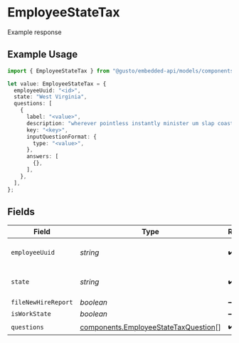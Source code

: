 # EmployeeStateTax

Example response

## Example Usage

```typescript
import { EmployeeStateTax } from "@gusto/embedded-api/models/components/employeestatetax.js";

let value: EmployeeStateTax = {
  employeeUuid: "<id>",
  state: "West Virginia",
  questions: [
    {
      label: "<value>",
      description: "wherever pointless instantly minister um slap coast whose",
      key: "<key>",
      inputQuestionFormat: {
        type: "<value>",
      },
      answers: [
        {},
      ],
    },
  ],
};
```

## Fields

| Field                                                                                        | Type                                                                                         | Required                                                                                     | Description                                                                                  |
| -------------------------------------------------------------------------------------------- | -------------------------------------------------------------------------------------------- | -------------------------------------------------------------------------------------------- | -------------------------------------------------------------------------------------------- |
| `employeeUuid`                                                                               | *string*                                                                                     | :heavy_check_mark:                                                                           | The employee's uuid                                                                          |
| `state`                                                                                      | *string*                                                                                     | :heavy_check_mark:                                                                           | Two letter US state abbreviation                                                             |
| `fileNewHireReport`                                                                          | *boolean*                                                                                    | :heavy_minus_sign:                                                                           | N/A                                                                                          |
| `isWorkState`                                                                                | *boolean*                                                                                    | :heavy_minus_sign:                                                                           | N/A                                                                                          |
| `questions`                                                                                  | [components.EmployeeStateTaxQuestion](../../models/components/employeestatetaxquestion.md)[] | :heavy_check_mark:                                                                           | N/A                                                                                          |